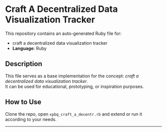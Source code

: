 # Craft A Decentralized Data Visualization Tracker

This repository contains an auto-generated Ruby file for:

- craft a decentralized data visualization tracker
- **Language**: Ruby

## Description

This file serves as a base implementation for the concept: *craft a decentralized data visualization tracker*.  
It can be used for educational, prototyping, or inspiration purposes.

## How to Use

Clone the repo, open `xpbq_craft_a_decentr.rb` and extend or run it according to your needs.

---


